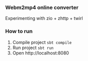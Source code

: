 ### Webm2mp4 online converter

Experimenting with zio + zhttp + twirl

### How to run
1. Compile project `sbt compile`
2. Run project `sbt run`
3. Open http://localhost:8080